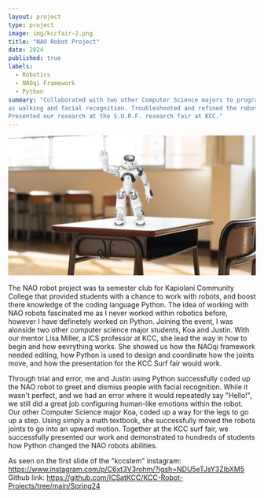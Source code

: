 ```yaml
---
layout: project
type: project
image: img/kccfair-2.png
title: "NAO Robot Project"
date: 2024
published: true
labels:
  - Robotics
  - NAOqi Framework 
  - Python
summary: "Collaborated with two other Computer Science majors to program an NAO robot to perform human-like actions such
as walking and facial recognition. Troubleshooted and refined the robot's code during weekly meetings.
Presented our research at the S.U.R.F. research fair at KCC."
---
```

<img class="img-fluid" src="../img/NAO robot .webp">

The NAO robot project was ta semester club for Kapiolani Community College that provided students with a chance to work with robots, and boost there knowledge of the coding language Python. The idea of working with NAO robots fascinated me as I never worked within robotics before, however I have definetely worked on Python. Joining the event, I was alonside two other computer science major students, Koa and Justin. With our mentor Lisa Miller, a ICS professor at KCC, she lead the way in how to begin and how eevrything works. She showed us how the NAOqi framework needed editing, how Python is used to design and coordinate how the joints move, and how the presentation for the KCC Surf fair would work. 

Through trial and error, me and Justin using Python successfully coded up the NAO robot to greet and dismiss people with facial recognition. While it wasn't perfect, and we had an error where it would repeatedly say "Hello!", we still did a great job configuring human-like emotions within the robot. Our other Computer Science major Koa, coded up a way for the legs to go up a step. Using simply a math textbook, she successfully moved the robots joints to go into an upward motion. Together at the KCC surf fair, we successfully presented our work and demonstrated to hundreds of students how Python changed the NAO robots abilities. 

As seen on the first slide of the "kccstem" instagram: https://www.instagram.com/p/C6xt3V3rohm/?igsh=NDU5eTJsY3ZlbXM5
Github link: https://github.com/ICSatKCC/KCC-Robot-Projects/tree/main/Spring24
